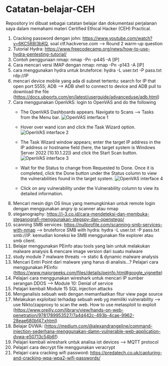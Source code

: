 # Catatan-belajar-CEH
Repository ini dibuat sebagai catatan belajar dan dokumentasi perjalanan saya dalam memahami materi Certified Ethical Hacker (CEH) Practical.

1. Cracking password dengan john: https://www.youtube.com/watch?v=6KC5R8I3bKQ, soal ctf.hackverse.com --> Round 2 warm-up question
2. Tutorial Hydra: https://www.freecodecamp.org/news/how-to-use-hydra-pentesting-tutorial/
3. Contoh penggunaan nmap: nmap -Pn -p445 -A [IP]
4. Cara mencari versi IMAP dengan nmap: nmap -Pn -p143 -A [IP]
5. cara menggunakan hydra untuk bruteforce: hydra -L user.txt -P pass.txt rdp://IP
6. mencari device mobile yang ada di subnet tertentu: search for IP that open port 5555; ADB --> ADB shell to connect to device and ADB pull to download the file (https://docs.ubports.com/en/latest/userguide/advanceduse/adb.html)
7. Cara menggunakan OpenVAS: login to OpenVAS and do the following
   -  The OpenVAS Dashboards appears. Navigate to Scans --> Tasks from the Menu bar.
      ![OpenVAS interface 1](https://github.com/user-attachments/assets/20a88f49-9d00-48e9-b0f1-0d7d6140bd19)

   -  Hover over wand icon and click the Task Wizard option.
      ![OpenVAS interface 2](https://github.com/user-attachments/assets/d88d8fbd-1a86-45cd-88c2-8ef5c7949be1)

   -  The Task Wizard window appears; enter the target IP address in the IP address or hostname field (here, the target system is Windows Server 2022 [10.10.1.22]) and click the Start Scan button.
      ![OpenVAS interface 3](https://github.com/user-attachments/assets/52060a7a-2a4f-400c-a9ac-5bfba4d78efc)

   - Wait for the Status to change from Requested to Done. Once it is completed, click the Done button under the Status column to view the vulnerabilities found in the target system.
     ![OpenVAS interface 4](https://github.com/user-attachments/assets/28cbf9e0-f4c1-4cf1-ae97-4eb3d4ec0f6c)

   - Click on any vulnerability under the Vulnerability column to view its detailed information.
 8. Mencari mesin dgn OS linux yang memungkinkan untuk remote login dengan menggunakan angry ip scanner atau nmap
 9. steganography: https://i-3.co.id/cara-mendeteksi-dan-membuka-steganografi-menggunakan-stegspy-dan-openstego/
 10. scanning SMB services: https://nullprofile.com/scanning-smb-services-with-nmap --> bruteforce SMB with hydra: hydra -L user.txt -P pass.txt smb://IP. kemudian koneksi ke SMB menggunakan file explorer atau smb client.
 11. Belajar menggunakan PEinfo atau tools yang lain untuk melakukan malware analysis & mencare image version dari suatu malware
 12. study module 7 malware threats --> static & dynamic malware analysis
 13. Mencari Entri Point dari malware yang harus di analisis...? Pelajari cara menggunakan PEinfo: (https://www.majorgeeks.com/files/details/peinfo.html#google_vignette)
 14. Pelajari cara menggunakan wireshark untuk mencari IP sumber serangan DDOS --> Module 10: Denial of service
 15. Pelajari kembali Module 15 SQL injection attacks
 16. Menganalisis sebuah web dengan memanfaatkan fitur view page source
 17. Melakukan exploitasi terhadap sebuah web yg memiliki vulnerability --> use Nikto/zapproxy to scan the web.  How to use metasploit to exploit (https://www.oreilly.com/library/view/hands-on-web-penetration/9781789953527/7a4d442c-493b-4cae-9962-28eae680bf47.xhtml)
 18. Belajar DVWA: (https://medium.com/@alexandrangeline/command-injection-sederhana-menggunakan-damn-vulnerable-web-application-dvwa-e50713c54b6f)
 19. Pelajari kembali wireshark untuk analisa iot devices --> MQTT protocol
 20. Pelajari cara decrypt file menggunakan veracrypt
 21. Pelajari cara cracking wifi password: https://predatech.co.uk/capturing-and-cracking-wpa-wpa2-wifi-passwords/
